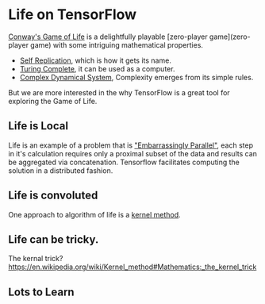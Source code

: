 # Life on TensorFlow

[Conway's Game of Life](https://en.wikipedia.org/wiki/Conway%27s_Game_of_Life) is a delightfully playable [zero-player game](zero-player game) with some 
intriguing mathematical properties.
 - [Self Replication](https://en.wikipedia.org/wiki/Von_Neumann_universal_constructor), which is how it gets its name.
 - [Turing Complete](https://en.wikipedia.org/wiki/Turing_completeness), it can be used as a computer.
 - [Complex Dynamical System](https://math.stackexchange.com/questions/2267175/how-can-i-prove-that-game-of-lifes-evolution-function-is-continuous), 
 Complexity emerges from its simple rules.

But we are more interested in the why TensorFlow is a great tool for exploring the Game of Life.

## Life is Local
Life is an example of a problem that is ["Embarrassingly Parallel"](https://en.wikipedia.org/wiki/Embarrassingly_parallel),
 each step in it's calculation requires only a proximal subset of the data and results can be aggregated via
  concatenation. Tensorflow facilitates computing the solution in a distributed fashion.

## Life is convoluted
One approach to algorithm of life is a [kernel method](https://en.wikipedia.org/wiki/Kernel_method#Mathematics).


## Life can be tricky.
The kernal trick?
https://en.wikipedia.org/wiki/Kernel_method#Mathematics:_the_kernel_trick

## Lots to Learn



